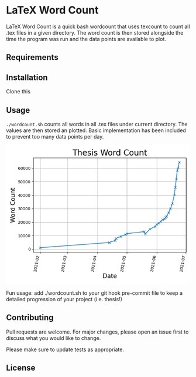 # LaTeX Word Count

LaTeX Word Count is a quick bash wordcount that uses texcount to count all .tex files in a given directory. The word count is then stored alongside the time the program was run and the data points are available to plot.

## Requirements


## Installation
Clone this 

## Usage
`./wordcount.sh` counts all words in all .tex files under current directory. The values are then stored an plotted. Basic implementation has been included to prevent too many data points per day.

![A plot of word count for each date that the program has been run](https://github.com/hmwakeling/LaTeX-word-count/blob/main/wordcount.png)

Fun usage: add ./wordcount.sh to your git hook pre-commit file to keep a detailed progression of your project (i.e. thesis!)

## Contributing
Pull requests are welcome. For major changes, please open an issue first to discuss what you would like to change.

Please make sure to update tests as appropriate.

## License